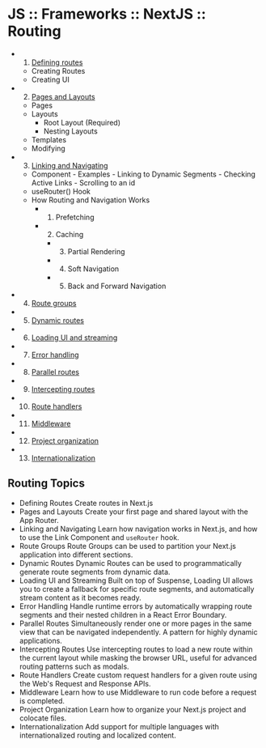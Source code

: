 # JS :: Frameworks :: NextJS :: Routing

- 1. [Defining routes](./1-defining-routes.md)
  - Creating Routes
  - Creating UI
- 2. [Pages and Layouts](./2-pages-and-layouts.md)
  - Pages
  - Layouts
    - Root Layout (Required)
    - Nesting Layouts
  - Templates
  - Modifying <head>
- 3. [Linking and Navigating](./3-linking-and-navigating.md)
  - <Link> Component
    - Examples
    - Linking to Dynamic Segments
    - Checking Active Links
    - Scrolling to an id
  - useRouter() Hook
  - How Routing and Navigation Works
    - 1. Prefetching
    - 2. Caching
      - 3. Partial Rendering
      - 4. Soft Navigation
      - 5. Back and Forward Navigation
- 4. [Route groups](./4-route-groups.md)
- 5. [Dynamic routes](./5-dynamic-routes.md)
- 6. [Loading UI and streaming](./6-loading-ui-and-streaming.md)
- 7. [Error handling](./7-error-handling.md)
- 8. [Parallel routes](./8-parallel-routes.md)
- 9. [Intercepting routes](./9-intercepting-routes.md)
- 10. [Route handlers](./10-route-handlers.md)
- 11. [Middleware](./11-middleware.md)
- 12. [Project organization](./12-project-organization.md)
- 13. [Internationalization](./13-internationalization.md)


## Routing Topics

- Defining Routes
  Create routes in Next.js
- Pages and Layouts
  Create your first page and shared layout with the App Router.
- Linking and Navigating
  Learn how navigation works in Next.js, and how to use the Link Component and `useRouter` hook.
- Route Groups
  Route Groups can be used to partition your Next.js application into different sections.
- Dynamic Routes
  Dynamic Routes can be used to programmatically generate route segments from dynamic data.
- Loading UI and Streaming
  Built on top of Suspense, Loading UI allows you to create a fallback for specific route segments, and automatically stream content as it becomes ready.
- Error Handling
  Handle runtime errors by automatically wrapping route segments and their nested children in a React Error Boundary.
- Parallel Routes
  Simultaneously render one or more pages in the same view that can be navigated independently. A pattern for highly dynamic applications.
- Intercepting Routes
  Use intercepting routes to load a new route within the current layout while masking the browser URL, useful for advanced routing patterns such as modals.
- Route Handlers
  Create custom request handlers for a given route using the Web's Request and Response APIs.
- Middleware
  Learn how to use Middleware to run code before a request is completed.
- Project Organization
  Learn how to organize your Next.js project and colocate files.
- Internationalization
  Add support for multiple languages with internationalized routing and localized content.
